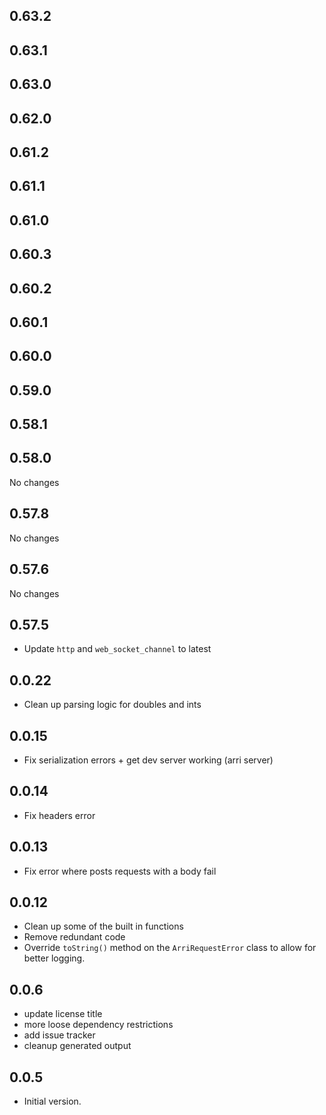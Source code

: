 ## 0.63.2

## 0.63.1

## 0.63.0

## 0.62.0

## 0.61.2

## 0.61.1

## 0.61.0

## 0.60.3

## 0.60.2

## 0.60.1

## 0.60.0

## 0.59.0

## 0.58.1

## 0.58.0

No changes

## 0.57.8

No changes

## 0.57.6

No changes

## 0.57.5

-   Update `http` and `web_socket_channel` to latest

## 0.0.22

-   Clean up parsing logic for doubles and ints

## 0.0.15

-   Fix serialization errors + get dev server working (arri server)

## 0.0.14

-   Fix headers error

## 0.0.13

-   Fix error where posts requests with a body fail

## 0.0.12

-   Clean up some of the built in functions
-   Remove redundant code
-   Override `toString()` method on the `ArriRequestError` class to allow for better logging.

## 0.0.6

-   update license title
-   more loose dependency restrictions
-   add issue tracker
-   cleanup generated output

## 0.0.5

-   Initial version.

